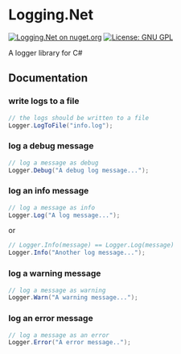 # Logging.Net
[![Logging.Net on nuget.org](https://img.shields.io/badge/nuget-v1.0.0-blue.svg)](https://www.nuget.org/packages/Logging.Net/)
[![License: GNU GPL](https://img.shields.io/badge/License-GNU_GPL_v3-green.svg)](https://github.com/Dalk-Github/Logging.Net/blob/master/LICENSE)

A logger library for C#

## Documentation

### write logs to a file
```csharp
// the logs should be written to a file
Logger.LogToFile("info.log");
```

### log a debug message
```csharp
// log a message as debug
Logger.Debug("A debug log message...");
```

### log an info message
```csharp
// log a message as info
Logger.Log("A log message...");
```

or

```csharp
// Logger.Info(message) == Logger.Log(message)
Logger.Info("Another log message...");
```

### log a warning message
```csharp
// log a message as warning
Logger.Warn("A warning message...");
```

### log an error message
```csharp
// log a message as an error
Logger.Error("A error message..");
```
